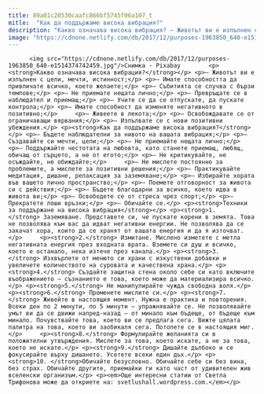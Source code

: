 ```yaml
---
title: 89a01c20530caafc866bf5745f06a107_t
mitle:  "Как да поддържаме висока вибрация?"
description: "Какво означава висока вибрация? – Животът ви е изпълнен с цели, мечти, истинност; – Имате способността да привличате всичко, което желаете; – Събитията се случва с бързи темпове; – Не приемате нещата лично; – Превръщате се в наблюдател и приемащ; – Учите се да се отпускате, да пускате контрола; – Имате способност да изменяте негативното …"
image: "https://cdnone.netlify.com/db/2017/12/purposes-1963850_640-e1514374742459.jpg"
---
```


          <img src="https://cdnone.netlify.com/db/2017/12/purposes-1963850_640-e1514374742459.jpg"/>Снимка - Pixabay        <p><strong>Какво означава висока вибрация?</strong></p> <p>– Животът ви е изпълнен с цели, мечти, истинност;</p> <p>– Имате способността да привличате всичко, което желаете;</p> <p>– Събитията се случва с бързи темпове;</p> <p>– Не приемате нещата лично;</p> <p>– Превръщате се в наблюдател и приемащ;</p> <p>– Учите се да се отпускате, да пускате контрола;</p> <p>– Имате способност да изменяте негативното в позитивно;</p>     <p>– Живеете в лекота;</p> <p>– Освобождавате се от ограничаващи вярвания;</p> <p>– Изпълвате се с нови позитивни убеждения.</p> <p><strong>Как да поддържаме висока вибрация?</strong></p> <p>– Бъдете наблюдателни за нивото на вашата вибрация;</p> <p>– Създавайте си мечти, цели;</p> <p>– Не приемайте нещата лично;</p> <p>– Поддържайте честотата на любовта, като станете приемащ, любящ, обичащ от сърцето, а не от егото;</p> <p>– Не критикувайте, не осъждайте, не обиждайте;</p>     <p>– Не мислете постоянно за проблемите, а мислете за позитивни решения;</p> <p>– Практикувайте медитация, дишане, релаксация за заземяване;</p> <p>– Избирайте хората във вашето лично пространство;</p> <p>– Поемете отговорност за живота си с действия;</p> <p>– Бъдете благодарни за всичко, което идва в живота ви;</p> <p>– Освободете се от стреса чрез спорт;</p> <p>– Прекратете лоши връзки;</p> <p>– Обичайте се.</p> <p><strong>Техники за поддържане на висока вибрация</strong></p> <p><strong>1.</strong> Заземяване. Представете си, че пускате корени в земята. Това не позволява към вас да идват негативни енергии. Не позволява да се закачат хора, които да се хранят от вашата енергия и да я източват.</p>     <p><strong>2.</strong> Измитане. Мислено изметете с метла негативната енергия през входната врата. Вземете си душ и всичко, което е останало, нека изтече през канала.</p> <p><strong>3.</strong> Изхвърлете от менюто си храни с изкуствени добавки и увеличете количеството на суровата и качествена храна.</p> <p><strong>4.</strong> Създайте защитна стена около себе си като включите въображението – съзнанието е това, което може да материализира всичко.</p> <p><strong>5.</strong> Не манипулирайте чужда свободна воля.</p> <p><strong>6.</strong> Променете мислите си.</p> <p><strong>7.</strong> Живейте в настоящия момент. Нужна е практика и повторения. Всеки ден по 2 минути, по 5 минути – упражнявайте се. Не позволявайте умът ви да се движи напред-назад – от минало към бъдеще, от бъдеще към минало. Почувствайте това, което ви се предлага сега. Вижте цялата палитра на това, което ви заобикаля сега. Потопете се в настоящия миг.</p>     <p><strong>8.</strong> Формулирайте желанията си в положителни утвърждения. Мислете за това, което искате, а не за това, което не искате.</p> <p><strong>9.</strong> Дишайте дълбоко и се фокусирайте върху дишането. Усетете всеки един дъх.</p> <p><strong>10. </strong>Обичайте безусловно. Обичайте себе си без вина, без страх. Обичайте другите, приемайки ги като част от удивителен жив вселенски организъм.</p> <p><em>Още интересни статии от Светла Трифонова може да откриете на: svetlushall.wordpress.com.</em></p>        